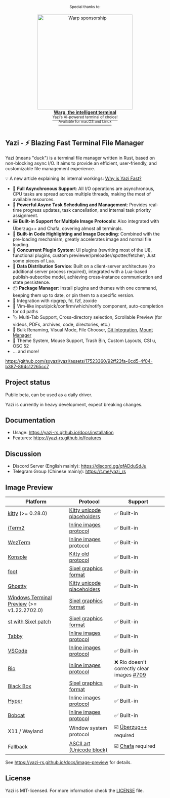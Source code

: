 <div align="center">
  <sup>Special thanks to:</sup>
  <br><br>
  <a href="https://www.warp.dev/?utm_source=github&utm_medium=referral&utm_campaign=yazi" target="_blank">
    <img alt="Warp sponsorship" width="300" src="https://github.com/user-attachments/assets/c7f141e7-9751-407d-bb0e-d6f2c487b34f">
    <br>
    <b>Warp, the intelligent terminal</b>
    <br>
    <sup>Yazi's AI-powered terminal of choice!<br>Available for macOS and Linux</sup>
  </a>
</div>

<br>

## Yazi - ⚡️ Blazing Fast Terminal File Manager

Yazi (means "duck") is a terminal file manager written in Rust, based on non-blocking async I/O. It aims to provide an efficient, user-friendly, and customizable file management experience.

💡 A new article explaining its internal workings: [Why is Yazi Fast?](https://yazi-rs.github.io/blog/why-is-yazi-fast)

- 🚀 **Full Asynchronous Support**: All I/O operations are asynchronous, CPU tasks are spread across multiple threads, making the most of available resources.
- 💪 **Powerful Async Task Scheduling and Management**: Provides real-time progress updates, task cancellation, and internal task priority assignment.
- 🖼️ **Built-in Support for Multiple Image Protocols**: Also integrated with Überzug++ and Chafa, covering almost all terminals.
- 🌟 **Built-in Code Highlighting and Image Decoding**: Combined with the pre-loading mechanism, greatly accelerates image and normal file loading.
- 🔌 **Concurrent Plugin System**: UI plugins (rewriting most of the UI), functional plugins, custom previewer/preloader/spotter/fetcher; Just some pieces of Lua.
- 📡 **Data Distribution Service**: Built on a client-server architecture (no additional server process required), integrated with a Lua-based publish-subscribe model, achieving cross-instance communication and state persistence.
- 📦 **Package Manager**: Install plugins and themes with one command, keeping them up to date, or pin them to a specific version.
- 🧰 Integration with ripgrep, fd, fzf, zoxide
- 💫 Vim-like input/pick/confirm/which/notify component, auto-completion for cd paths
- 🏷️ Multi-Tab Support, Cross-directory selection, Scrollable Preview (for videos, PDFs, archives, code, directories, etc.)
- 🔄 Bulk Renaming, Visual Mode, File Chooser, [Git Integration](https://github.com/yazi-rs/plugins/tree/main/git.yazi), [Mount Manager](https://github.com/yazi-rs/plugins/tree/main/mount.yazi)
- 🎨 Theme System, Mouse Support, Trash Bin, Custom Layouts, CSI u, OSC 52
- ... and more!

https://github.com/sxyazi/yazi/assets/17523360/92ff23fa-0cd5-4f04-b387-894c12265cc7

## Project status

Public beta, can be used as a daily driver.

Yazi is currently in heavy development, expect breaking changes.

## Documentation

- Usage: https://yazi-rs.github.io/docs/installation
- Features: https://yazi-rs.github.io/features

## Discussion

- Discord Server (English mainly): https://discord.gg/qfADduSdJu
- Telegram Group (Chinese mainly): https://t.me/yazi_rs

## Image Preview

| Platform                                                                                                      | Protocol                               | Support                                               |
| ------------------------------------------------------------------------------------------------------------- | -------------------------------------- | ----------------------------------------------------- |
| [kitty](https://github.com/kovidgoyal/kitty) (>= 0.28.0)                                                      | [Kitty unicode placeholders][kgp]      | ✅ Built-in                                           |
| [iTerm2](https://iterm2.com)                                                                                  | [Inline images protocol][iip]          | ✅ Built-in                                           |
| [WezTerm](https://github.com/wez/wezterm)                                                                     | [Inline images protocol][iip]          | ✅ Built-in                                           |
| [Konsole](https://invent.kde.org/utilities/konsole)                                                           | [Kitty old protocol][kgp-old]          | ✅ Built-in                                           |
| [foot](https://codeberg.org/dnkl/foot)                                                                        | [Sixel graphics format][sixel]         | ✅ Built-in                                           |
| [Ghostty](https://github.com/ghostty-org/ghostty)                                                             | [Kitty unicode placeholders][kgp]      | ✅ Built-in                                           |
| [Windows Terminal Preview](https://github.com/microsoft/terminal/releases/tag/v1.22.2702.0) (>= v1.22.2702.0) | [Sixel graphics format][sixel]         | ✅ Built-in                                           |
| [st with Sixel patch](https://github.com/bakkeby/st-flexipatch)                                               | [Sixel graphics format][sixel]         | ✅ Built-in                                           |
| [Tabby](https://github.com/Eugeny/tabby)                                                                      | [Inline images protocol][iip]          | ✅ Built-in                                           |
| [VSCode](https://github.com/microsoft/vscode)                                                                 | [Inline images protocol][iip]          | ✅ Built-in                                           |
| [Rio](https://github.com/raphamorim/rio)                                                                      | [Inline images protocol][iip]          | ❌ Rio doesn't correctly clear images [#709][rio-bug] |
| [Black Box](https://gitlab.gnome.org/raggesilver/blackbox)                                                    | [Sixel graphics format][sixel]         | ✅ Built-in                                           |
| [Hyper](https://github.com/vercel/hyper)                                                                      | [Inline images protocol][iip]          | ✅ Built-in                                           |
| [Bobcat](https://github.com/ismail-yilmaz/Bobcat)                                                             | [Inline images protocol][iip]          | ✅ Built-in                                           |
| X11 / Wayland                                                                                                 | Window system protocol                 | ☑️ [Überzug++][ueberzug] required                     |
| Fallback                                                                                                      | [ASCII art (Unicode block)][ascii-art] | ☑️ [Chafa][chafa] required                            |

See https://yazi-rs.github.io/docs/image-preview for details.

<!-- Protocols -->

[kgp]: https://sw.kovidgoyal.net/kitty/graphics-protocol/#unicode-placeholders
[kgp-old]: https://github.com/sxyazi/yazi/blob/main/yazi-adapter/src/drivers/kgp_old.rs
[iip]: https://iterm2.com/documentation-images.html
[sixel]: https://www.vt100.net/docs/vt3xx-gp/chapter14.html
[ascii-art]: https://en.wikipedia.org/wiki/ASCII_art

<!-- Dependencies -->

[ueberzug]: https://github.com/jstkdng/ueberzugpp
[chafa]: https://hpjansson.org/chafa/

<!-- Rio bug -->

[rio-bug]: https://github.com/raphamorim/rio/issues/709

## License

Yazi is MIT-licensed. For more information check the [LICENSE](LICENSE) file.
